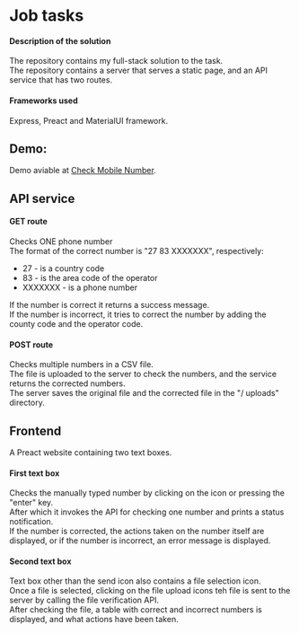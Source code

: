 # Job tasks

#### Description of the solution

The repository contains my full-stack solution to the task.  
The repository contains a server that serves a static page, and an API service that has two routes.

#### Frameworks used

Express, Preact and MaterialUI framework.

## Demo:

Demo aviable at [Check Mobile Number](https://check-mobile-number.herokuapp.com/).

## API service

#### GET route

Checks ONE phone number  
The format of the correct number is "27 83 XXXXXXX", respectively:

- 27 - is a country code
- 83 - is the area code of the operator
- XXXXXXX - is a phone number

If the number is correct it returns a success message.  
If the number is incorrect, it tries to correct the number by adding the county code and the operator code.

#### POST route

Checks multiple numbers in a CSV file.  
The file is uploaded to the server to check the numbers, and the service returns the corrected numbers.  
The server saves the original file and the corrected file in the "/ uploads" directory.

## Frontend

A Preact website containing two text boxes.

#### First text box

Checks the manually typed number by clicking on the icon or pressing the "enter" key.  
After which it invokes the API for checking one number and prints a status notification.  
If the number is corrected, the actions taken on the number itself are displayed, or if the number is incorrect, an error message is displayed.

#### Second text box

Text box other than the send icon also contains a file selection icon.  
Once a file is selected, clicking on the file upload icons teh file is sent to the server by calling the file verification API.  
After checking the file, a table with correct and incorrect numbers is displayed, and what actions have been taken.
